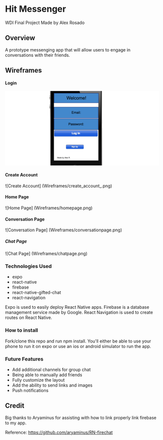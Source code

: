 # Hit Messenger
WDI Final Project
Made by Alex Rosado

## Overview
A prototype messenging app that will allow users to engage in conversations with their friends.

## Wireframes
#### Login
![Login](Wireframes/welcome_page.png)

#### Create Account
![Create Account]
(Wireframes/create_account_.png)

#### Home Page
![Home Page]
(Wireframes/homepage.png)

#### Conversation Page
![Conversation Page]
(Wireframes/conversationpage.png)

##### Chat Page
![Chat Page]
(Wireframes/chatpage.png)

### Technologies Used
* expo
* react-native
* firebase
* react-native-gifted-chat
* react-navigation

Expo is used to easily deploy React Native apps. Firebase is a database management service made by Google. React Navigation is used to create routes on React Native.

### How to install
Fork/clone this repo and run npm install. You'll either be able to use your phone to run it on expo or use an ios or android simulator to run the app.

### Future Features
* Add additional channels for group chat
* Being able to manually add friends
* Fully customize the layout
* Add the ability to send links and images
* Push notifications

## Credit

Big thanks to Aryaminus for assisting with how to link properly link firebase to my app.

Reference: https://github.com/aryaminus/RN-firechat


